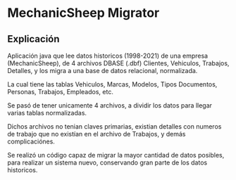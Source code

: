 # MechanicSheep Migrator

## Explicación
Aplicación java que lee datos historicos (1998-2021) de una empresa (MechanicSheep), de 4 archivos DBASE (.dbf) Clientes, Vehiculos, Trabajos, Detalles,
y los migra a una base de datos relacional, normalizada.

La cual tiene las tablas Vehiculos, Marcas, Modelos, Tipos Documentos, Personas, Trabajos, Empleados, etc.

Se pasó de tener unicamente 4 archivos, a dividir los datos para llegar varias tablas normalizadas.

Dichos archivos no tenian claves primarias, existian detalles con numeros de trabajo que no existían en el archivo de Trabajos, y demás complicaciónes.

Se realizó un código capaz de migrar la mayor cantidad de datos posibles, para realizar un sistema nuevo, conservando gran parte de los datos historicos.
